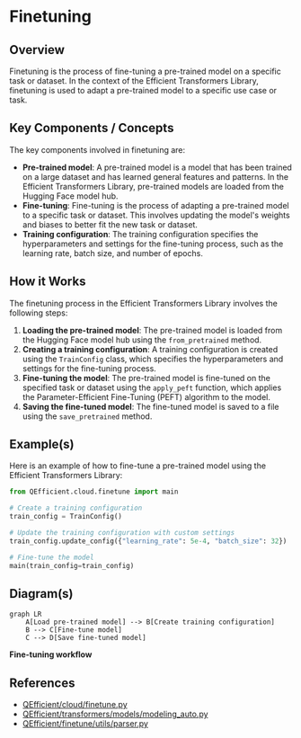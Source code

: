 # Finetuning
## Overview
Finetuning is the process of fine-tuning a pre-trained model on a specific task or dataset. In the context of the Efficient Transformers Library, finetuning is used to adapt a pre-trained model to a specific use case or task.

## Key Components / Concepts
The key components involved in finetuning are:

*   **Pre-trained model**: A pre-trained model is a model that has been trained on a large dataset and has learned general features and patterns. In the Efficient Transformers Library, pre-trained models are loaded from the Hugging Face model hub.
*   **Fine-tuning**: Fine-tuning is the process of adapting a pre-trained model to a specific task or dataset. This involves updating the model's weights and biases to better fit the new task or dataset.
*   **Training configuration**: The training configuration specifies the hyperparameters and settings for the fine-tuning process, such as the learning rate, batch size, and number of epochs.

## How it Works
The finetuning process in the Efficient Transformers Library involves the following steps:

1.  **Loading the pre-trained model**: The pre-trained model is loaded from the Hugging Face model hub using the `from_pretrained` method.
2.  **Creating a training configuration**: A training configuration is created using the `TrainConfig` class, which specifies the hyperparameters and settings for the fine-tuning process.
3.  **Fine-tuning the model**: The pre-trained model is fine-tuned on the specified task or dataset using the `apply_peft` function, which applies the Parameter-Efficient Fine-Tuning (PEFT) algorithm to the model.
4.  **Saving the fine-tuned model**: The fine-tuned model is saved to a file using the `save_pretrained` method.

## Example(s)
Here is an example of how to fine-tune a pre-trained model using the Efficient Transformers Library:
```python
from QEfficient.cloud.finetune import main

# Create a training configuration
train_config = TrainConfig()

# Update the training configuration with custom settings
train_config.update_config({"learning_rate": 5e-4, "batch_size": 32})

# Fine-tune the model
main(train_config=train_config)
```
## Diagram(s)
```mermaid
graph LR
    A[Load pre-trained model] --> B[Create training configuration]
    B --> C[Fine-tune model]
    C --> D[Save fine-tuned model]
```
**Fine-tuning workflow**

## References
*   [QEfficient/cloud/finetune.py](QEfficient/cloud/finetune.py)
*   [QEfficient/transformers/models/modeling_auto.py](QEfficient/transformers/models/modeling_auto.py)
*   [QEfficient/finetune/utils/parser.py](QEfficient/finetune/utils/parser.py)